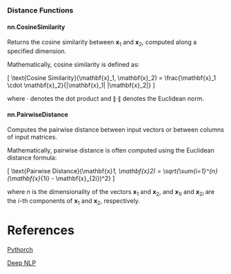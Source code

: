 ### Distance Functions

#### nn.CosineSimilarity

Returns the cosine similarity between $\mathbf{x}_1$ and $\mathbf{x}_2$, computed along a specified dimension.

Mathematically, cosine similarity is defined as:

\[
\text{Cosine Similarity}(\mathbf{x}_1, \mathbf{x}_2) = \frac{\mathbf{x}_1 \cdot \mathbf{x}_2}{\|\mathbf{x}_1\| \|\mathbf{x}_2\|}
\]

where $\cdot$ denotes the dot product and $\|\cdot\|$ denotes the Euclidean norm.

#### nn.PairwiseDistance

Computes the pairwise distance between input vectors or between columns of input matrices.

Mathematically, pairwise distance is often computed using the Euclidean distance formula:

\[
\text{Pairwise Distance}(\mathbf{x}_1, \mathbf{x}_2) = \sqrt{\sum_{i=1}^{n} (\mathbf{x}_{1i} - \mathbf{x}_{2i})^2}
\]

where $n$ is the dimensionality of the vectors $\mathbf{x}_1$ and $\mathbf{x}_2$, and $\mathbf{x}_{1i}$ and $\mathbf{x}_{2i}$ are the $i$-th components of $\mathbf{x}_1$ and $\mathbf{x}_2$, respectively.

# References
[Pythorch](https://pytorch.org/docs/stable/nn.html)

[Deep NLP](http://www.deepnlp.org/blog/probability-distribution-formulas)
